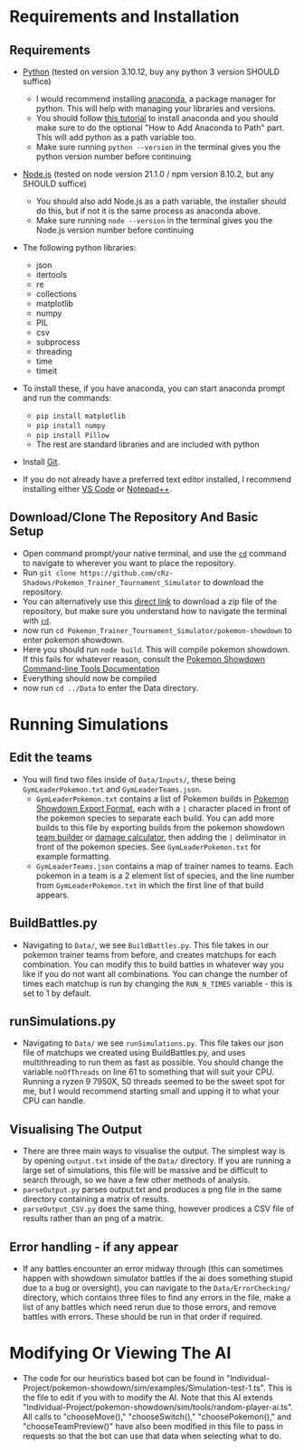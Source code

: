 # Requirements and Installation
## Requirements
* [Python](https://www.python.org/downloads/) (tested on version 3.10.12, buy any python 3 version SHOULD suffice)
    * I would recommend installing [anaconda](https://docs.anaconda.com/free/anaconda/install/windows/), a package manager for python. This will help with managing your libraries and versions.
    * You should follow [this tutorial](https://www.datacamp.com/tutorial/installing-anaconda-windows) to install anaconda and you should make sure to do the optional "How to Add Anaconda to Path" part. This will add python as a path variable too.
    * Make sure running `python --version` in the terminal gives you the python version number before continuing
* [Node.js](https://nodejs.org/en/download) (tested on node version 21.1.0 / npm version 8.10.2, but any SHOULD suffice)
    * You should also add Node.js as a path variable, the installer should do this, but if not it is the same process as anaconda above.
    * Make sure running `node --version` in the terminal gives you the Node.js version number before continuing
* The following python libraries:
    * json
    * itertools
    * re
    * collections
    * matplotlib
    * numpy
    * PIL
    * csv
    * subprocess
    * threading
    * time
    * timeit
* To install these, if you have anaconda, you can start anaconda prompt and run the commands:
    * `pip install matplotlib`
    * `pip install numpy`
    * `pip install Pillow`
    * The rest are standard libraries and are included with python

* Install [Git](https://git-scm.com/downloads).

* If you do not already have a preferred text editor installed, I recommend installing either [VS Code](https://code.visualstudio.com/download) or [Notepad++](https://notepad-plus-plus.org/downloads/).

## Download/Clone The Repository And Basic Setup

* Open command prompt/your native terminal, and use the [`cd`](https://www.geeksforgeeks.org/cd-cmd-command/) command to navigate to wherever you want to place the repository.
* Run `git clone https://github.com/cRz-Shadows/Pokemon_Trainer_Tournament_Simulator` to download the repository.
* You can alternatively use this [direct link](https://github.com/cRz-Shadows/Pokemon_Trainer_Tournament_Simulator/archive/refs/heads/main.zip) to download a zip file of the repository, but make sure you understand how to navigate the terminal with [`cd`](https://www.geeksforgeeks.org/cd-cmd-command/).
* now run `cd Pokemon_Trainer_Tournament_Simulator/pokemon-showdown` to enter pokemon showdown.
* Here you should run `node build`. This will compile pokemon showdown. If this fails for whatever reason, consult the [Pokemon Showdown Command-line Tools Documentation](https://github.com/smogon/pokemon-showdown/blob/master/COMMANDLINE.md)
* Everything should now be compiled
* now run `cd ../Data` to enter the Data directory.

# Running Simulations

## Edit the teams
* You will find two files inside of `Data/Inputs/`, these being `GymLeaderPokemon.txt` and `GymLeaderTeams.json`.
    * `GymLeaderPokemon.txt` contains a list of Pokemon builds in [Pokemon Showdown Export Format](https://github.com/smogon/pokemon-showdown/blob/master/sim/TEAMS.md), each with a `|` character placed in front of the pokemon species to separate each build. You can add more builds to this file by exporting builds from the pokemon showdown [team builder](https://play.pokemonshowdown.com/teambuilder) or [damage calculator](https://calc.pokemonshowdown.com/), then adding the `|` deliminator in front of the pokemon species. See `GymLeaderPokemon.txt` for example formatting.
    * `GymLeaderTeams.json` contains a map of trainer names to teams. Each pokemon in a team is a 2 element list of species, and the line number from `GymLeaderPokemon.txt` in which the first line of that build appears.

## BuildBattles.py
* Navigating to `Data/`, we see `BuildBattles.py`. This file takes in our pokemon trainer teams from before, and creates matchups for each combination. You can modify this to build battles in whatever way you like if you do not want all combinations. You can change the number of times each matchup is run by changing the `RUN_N_TIMES` variable - this is set to 1 by default.

## runSimulations.py
* Navigating to `Data/` we see `runSimulations.py`. This file takes our json file of matchups we created using BuildBattles.py, and uses multithreading to run them as fast as possible. You should change the variable `noOfThreads` on line 61 to something that will suit your CPU. Running a ryzen 9 7950X, 50 threads seemed to be the sweet spot for me, but I would recommend starting small and upping it to what your CPU can handle.

## Visualising The Output
* There are three main ways to visualise the output. The simplest way is by opening `output.txt` inside of the `Data/` directory. If you are running a large set of simulations, this file will be massive and be difficult to search through, so we have a few other methods of analysis.
* `parseOutput.py` parses output.txt and produces a png file in the same directory containing a matrix of results.
* `parseOutput_CSV.py` does the same thing, however prodices a CSV file of results rather than an png of a matrix.

## Error handling - if any appear
* If any battles encounter an error midway through (this can sometimes happen with showdown simulator battles if the ai does something stupid due to a bug or oversight), you can navigate to the `Data/ErrorChecking/` directory, which contains three files to find any errors in the file, make a list of any battles which need rerun due to those errors, and remove battles with errors. These should be run in that order if required.

# Modifying Or Viewing The AI
* The code for our heuristics based bot can be found in "Individual-Project/pokemon-showdown/sim/examples/Simulation-test-1.ts". This is the file to edit if you with to modify the AI. Note that this AI extends "Individual-Project/pokemon-showdown/sim/tools/random-player-ai.ts". All calls to "chooseMove()," "chooseSwitch()," "choosePokemon()," and "chooseTeamPreview()" have also been modified in this file to pass in requests so that the bot can use that data when selecting what to do.